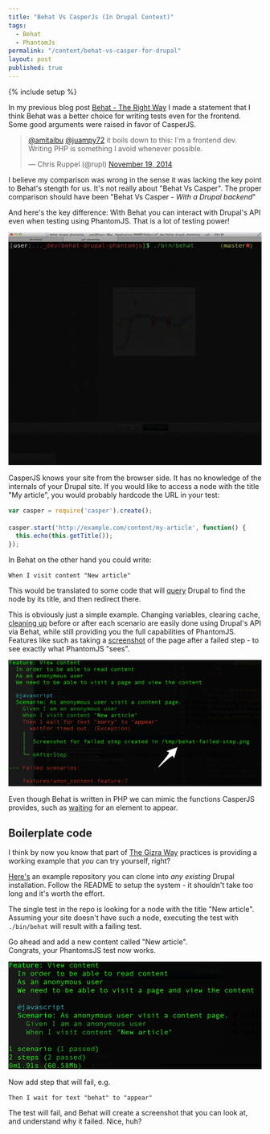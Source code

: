 ```yaml
---
title: "Behat Vs CasperJs (In Drupal Context)"
tags:
  - Behat
  - PhantomJs
permalink: "/content/behat-vs-casper-for-drupal"
layout: post
published: true
---
```


{% include setup %}

In my previous blog post [Behat - The Right Way](/content/behat-the-right-way) I made a statement that I think Behat was a better choice for writing tests even for the frontend. Some good arguments were raised in favor of CasperJS.  

<blockquote class="twitter-tweet" data-conversation="none" data-cards="hidden" data-partner="tweetdeck"><p><a href="https://twitter.com/amitaibu">@amitaibu</a> <a href="https://twitter.com/juampy72">@juampy72</a> it boils down to this: I&#39;m a frontend dev. Writing PHP is something I avoid whenever possible.</p>&mdash; Chris Ruppel (@rupl) <a href="https://twitter.com/rupl/status/535025236702683136">November 19, 2014</a></blockquote>
<script async src="//platform.twitter.com/widgets.js" charset="utf-8"></script>

I believe my comparison was wrong in the sense it was lacking the key point to Behat's stength for us. It's not really about "Behat Vs Casper". The proper comparison should have been "Behat Vs Casper - _With a Drupal backend_"

And here's the key difference: With Behat you can interact with Drupal's API even when testing using PhantomJS. That is a lot of testing power!

<img src="/assets/images/posts/behat-casper/image1.gif" />

<!-- more -->


CasperJS knows your site from the browser side. It has no knowledge of the internals of your Drupal site. If you would like to access a node with the title "My article", you would probably hardcode the URL in your test:

```javascript
var casper = require('casper').create();

casper.start('http://example.com/content/my-article', function() {
  this.echo(this.getTitle());
});
```

In Behat on the other hand you could write:

```Gherkin
When I visit content "New article"
```

This would be translated to some code that will [query](https://github.com/Gizra/behat-drupal-phantomjs/blob/master/features/bootstrap/FeatureContext.php#L11-L32) Drupal to find the node by its title, and then redirect there.

This is obviously just a simple example. Changing variables, clearing cache, [cleaning up](https://github.com/Gizra/behat-drupal-phantomjs/blob/master/features/bootstrap/FeatureContext.php#L70-L90) before or after each scenario are easily done using Drupal's API via Behat, while still providing you the full capabilities of PhantomJS. Features like such as taking a [screenshot](https://github.com/Gizra/behat-drupal-phantomjs/blob/master/features/bootstrap/FeatureContext.php#L50-L68) of the page after a failed step - to see exactly what PhantomJS "sees".

<img src="/assets/images/posts/behat-casper/image2.jpg" />

Even though Behat is written in PHP we can mimic the functions CasperJS provides, such as [waiting](https://github.com/Gizra/behat-drupal-phantomjs/blob/master/features/bootstrap/FeatureContext.php#L34-L39) for an element to appear.

## Boilerplate code

I think by now you know that part of [The Gizra Way](http://getpantheon.com/blog/drupal-development-gizra-way) practices is providing a working example that _you_ can try yourself, right?

[Here's](https://github.com/Gizra/behat-drupal-phantomjs) an example repository you can clone into _any existing_ Drupal installation. Follow the README to setup the system - it shouldn't take too long and it's worth the effort.

The single test in the repo is looking for a node with the title "New article". Assuming your site doesn't have such a node, executing the test with ``./bin/behat`` will result with a failing test.

Go ahead and add a new content called "New article".  
Congrats, your PhantomsJS test now works.

<img src="/assets/images/posts/behat-casper/image3.jpg" />

Now add step that will fail, e.g.

```Gherkin
Then I wait for text "behat" to "appear"
```

The test will fail, and Behat will create a screenshot that you can look at, and understand why it failed. Nice, huh?
